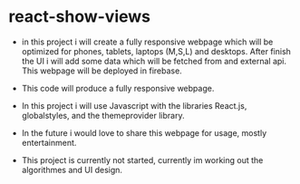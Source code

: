 # react-show-views

* in this project i will create a fully responsive webpage which will be optimized for phones, tablets, laptops (M,S,L) and desktops. After finish the UI i will add some data which will be fetched from and external api. This webpage will be deployed in firebase.

* This code will produce a fully responsive webpage.

* In this project i will use Javascript with the libraries React.js, globalstyles, and the themeprovider library.

* In the future i would love to share this webpage for usage, mostly entertainment.

* This project is currently not started, currently im working out the algorithmes and UI design.
